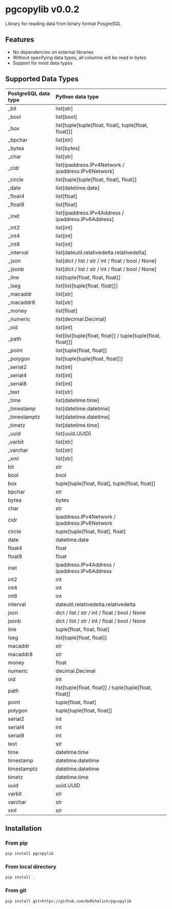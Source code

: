 # pgcopylib v0.0.2

Library for reading data from binary format PosgreSQL

## Features

- No dependencies on external libraries
- Without specifying data types, all columns will be read in bytes
- Support for most data types

## Supported Data Types

| PostgreSQL data type  | Python data type                                             |
|:----------------------|:-------------------------------------------------------------|
| _bit                  | list[str]                                                    |
| _bool                 | list[bool]                                                   | 
| _box                  | list[tuple[tuple[float, float], tuple[float, float]]]        |
| _bpchar               | list[str]                                                    |
| _bytea                | list[bytes]                                                  |
| _char                 | list[str]                                                    |
| _cidr                 | list[ipaddress.IPv4Network / ipaddress.IPv6Network]          |
| _circle               | list[tuple[tuple[float, float], float]]                      |
| _date                 | list[datetime.date]                                          |
| _float4               | list[float]                                                  |
| _float8               | list[float]                                                  |
| _inet                 | list[ipaddress.IPv4Address / ipaddress.IPv6Address]          |
| _int2                 | list[int]                                                    |
| _int4                 | list[int]                                                    |
| _int8                 | list[int]                                                    |
| _interval             | list[dateutil.relativedelta.relativedelta]                   |
| _json                 | list[dict / list / str / int / float / bool / None]          |
| _jsonb                | list[dict / list / str / int / float / bool / None]          |
| _line                 | list[tuple[float, float, float]]                             |
| _lseg                 | list[list[tuple[float, float]]]                              |
| _macaddr              | list[str]                                                    |
| _macaddr8             | list[str]                                                    |
| _money                | list[float]                                                  |
| _numeric              | list[decimal.Decimal]                                        |
| _oid                  | list[int]                                                    |
| _path                 | list[list[tuple[float, float]] / tuple[tuple[float, float]]] |
| _point                | list[tuple[float, float]]                                    |
| _polygon              | list[tuple[tuple[float, float]]]                             |
| _serial2              | list[int]                                                    |
| _serial4              | list[int]                                                    |
| _serial8              | list[int]                                                    |
| _text                 | list[str]                                                    |
| _time                 | list[datetime.time]                                          |
| _timestamp            | list[datetime.datetime]                                      |
| _timestamptz          | list[datetime.datetime]                                      |
| _timetz               | list[datetime.time]                                          |
| _uuid                 | list[uuid.UUID]                                              |
| _varbit               | list[str]                                                    |
| _varchar              | list[str]                                                    |
| _xml                  | list[str]                                                    |
| bit                   | str                                                          |
| bool                  | bool                                                         |
| box                   | tuple[tuple[float, float], tuple[float, float]]              |
| bpchar                | str                                                          |
| bytea                 | bytes                                                        |
| char                  | str                                                          |
| cidr                  | ipaddress.IPv4Network / ipaddress.IPv6Network                |
| circle                | tuple[tuple[float, float], float]                            |
| date                  | datetime.date                                                |
| float4                | float                                                        |
| float8                | float                                                        |
| inet                  | ipaddress.IPv4Address / ipaddress.IPv6Address                |
| int2                  | int                                                          |
| int4                  | int                                                          |
| int8                  | int                                                          |
| interval              | dateutil.relativedelta.relativedelta                         |
| json                  | dict / list / str / int / float / bool / None                |
| jsonb                 | dict / list / str / int / float / bool / None                |
| line                  | tuple[float, float, float]                                   |
| lseg                  | list[tuple[float, float]]                                    |
| macaddr               | str                                                          |
| macaddr8              | str                                                          |
| money                 | float                                                        |
| numeric               | decimal.Decimal                                              |
| oid                   | int                                                          |
| path                  | list[tuple[float, float]] / tuple[tuple[float, float]]       |
| point                 | tuple[float, float]                                          |
| polygon               | tuple[tuple[float, float]]                                   |
| serial2               | int                                                          |
| serial4               | int                                                          |
| serial8               | int                                                          |
| text                  | str                                                          |
| time                  | datetime.time                                                |
| timestamp             | datetime.datetime                                            |
| timestamptz           | datetime.datetime                                            |
| timetz                | datetime.time                                                |
| uuid                  | uuid.UUID                                                    |
| varbit                | str                                                          |
| varchar               | str                                                          |
| xml                   | str                                                          |

## Installation

### From pip

```bash
pip install pgcopylib
```

### From local directory

```bash
pip install .
```

### From git

```bash
pip install git+https://github.com/0xMihalich/pgcopylib
```
